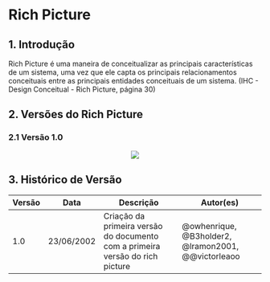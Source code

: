 # Rich Picture

## 1. Introdução

Rich Picture é uma maneira de conceitualizar as principais características de um sistema, uma vez que ele capta os principais relacionamentos conceituais entre as principais entidades conceituais de um sistema. (IHC - Design Conceitual - Rich Picture, página 30)

## 2. Versões do Rich Picture

### 2.1 Versão 1.0

<center>

<img src="https://raw.githubusercontent.com/Requisitos-de-Software/2022.1-Youtube/main/docs/media/richpicture1.jpg" />

</center>

## 3. Histórico de Versão
| Versão | Data | Descrição | Autor(es) |
| ------ | ---- | --------- | --------- |
| 1.0    | 23/06/2002 | Criação da primeira versão do documento com a primeira versão do rich picture | @owhenrique, @B3holder2, @lramon2001, @@victorleaoo |